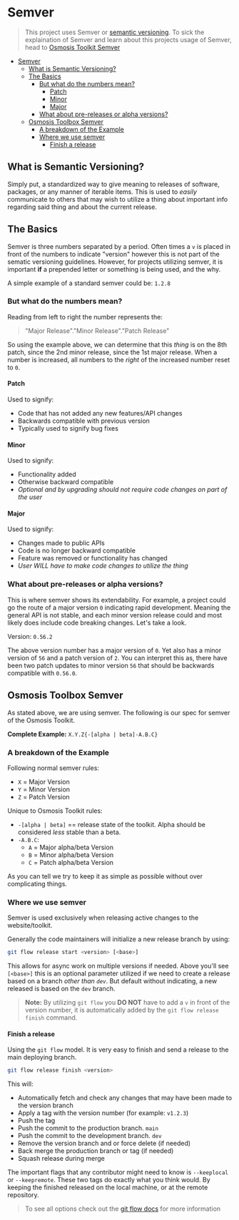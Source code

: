 # Semver

> This project uses Semver or [semantic versioning](https://semver.org/). To sick the explaination of Semver and learn about this projects usage of Semver, head to [Osmosis Toolkit Semver](#osmosis-toolbox-semver)

- [Semver](#semver)
  - [What is Semantic Versioning?](#what-is-semantic-versioning)
  - [The Basics](#the-basics)
    - [But what do the numbers mean?](#but-what-do-the-numbers-mean)
      - [Patch](#patch)
      - [Minor](#minor)
      - [Major](#major)
    - [What about pre-releases or alpha versions?](#what-about-pre-releases-or-alpha-versions)
  - [Osmosis Toolbox Semver](#osmosis-toolbox-semver)
    - [A breakdown of the Example](#a-breakdown-of-the-example)
    - [Where we use semver](#where-we-use-semver)
      - [Finish a release](#finish-a-release)

## What is Semantic Versioning?

Simply put, a standardized way to give meaning to releases of software, packages, or any manner of iterable items. This is used to *easily* communicate to others that may wish to utilize a thing about important info regarding said thing and about the current release.

## The Basics

Semver is three numbers separated by a period. Often times a `v` is placed in front of the numbers to indicate "version" however this is not part of the sematic versioning guidelines. However, for projects utilizing semver, it is important **if** a prepended letter or something is being used, and the why.

A simple example of a standard semver could be: `1.2.8`

### But what do the numbers mean?

Reading from left to right the number represents the:

> "Major Release"."Minor Release"."Patch Release"

So using the example above, we can determine that this *thing* is on the 8th patch, since the 2nd minor release, since the 1st major release. When a number is increased, all numbers to the *right* of the increased number reset to `0`.

#### Patch

Used to signify:

- Code that has not added any new features/API changes
- Backwards compatible with previous version
- Typically used to signify bug fixes

#### Minor

Used to signify:

- Functionality added
- Otherwise backward compatible
- *Optional and by upgrading should not require code changes on part of the user*

#### Major

Used to signify:

- Changes made to public APIs
- Code is no longer backward compatible
- Feature was removed or functionality has changed
- *User WILL have to make code changes to utilize the thing*

### What about pre-releases or alpha versions?

This is where semver shows its extendability. For example, a project could go the route of a major version `0` indicating rapid development. Meaning the general API is not stable, and each minor version release could and most likely does include code breaking changes. Let's take a look.

Version: `0.56.2`

The above version number has a major version of `0`. Yet also has a minor version of `56` and a patch version of `2`. You can interpret this as, there have been two patch updates to minor version `56` that should be backwards compatible with `0.56.0`.

## Osmosis Toolbox Semver

As stated above, we are using semver. The following is our spec for semver of the Osmosis Toolkit.

**Complete Example:** `X.Y.Z{-[alpha | beta]-A.B.C}`

### A breakdown of the Example

Following normal semver rules:

- `X` = Major Version
- `Y` = Minor Version
- `Z` = Patch Version

Unique to Osmosis Toolkit rules:

- `-[alpha | beta]` == release state of the toolkit. Alpha should be considered *less* stable than a beta.
- `-A.B.C`:
  - `A` = Major alpha/beta Version
  - `B` = Minor alpha/beta Version
  - `C` = Patch alpha/beta Version

As you can tell we try to keep it as simple as possible without over complicating things.

### Where we use semver

Semver is used exclusively when releasing active changes to the website/toolkit.

Generally the code maintainers will initialize a new release branch by using:

```sh
git flow release start <version> [<base>]
```

This allows for async work on multiple versions if needed. Above you'll see `[<base>]` this is an optional parameter utilized if we need to create a release based on a branch *other than `dev`*. But default without indicating, a new released is based on the `dev` branch.

>**Note:** By utilizing `git flow` you **DO NOT** have to add a `v` in front of the version number, it is automatically added by the `git flow release finish` command.

#### Finish a release

Using the `git flow` model. It is very easy to finish and send a release to the main deploying branch.

```sh
git flow release finish <version>
```

This will:

- Automatically fetch and check any changes that may have been made to the version branch
- Apply a tag with the version number (for example: `v1.2.3`)
- Push the tag
- Push the commit to the production branch. `main`
- Push the commit to the development branch. `dev`
- Remove the version branch and or force delete (if needed)
- Back merge the production branch or tag (if needed)
- Squash release during merge

The important flags that any contributor might need to know is `--keeplocal` or `--keepremote`. These two tags do exactly what you think would. By keeping the finished released on the local machine, or at the remote repository.

> To see all options check out the [git flow docs](https://git.logikum.hu/flow/release#finish) for more information
